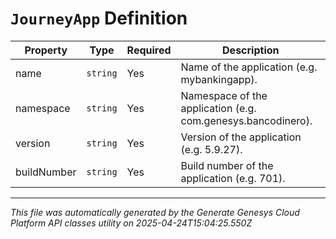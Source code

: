 # `JourneyApp` Definition

| Property | Type | Required | Description |
|----------|------|----------|-------------|
| name | `string` | Yes | Name of the application (e.g. mybankingapp). |
| namespace | `string` | Yes | Namespace of the application (e.g. com.genesys.bancodinero). |
| version | `string` | Yes | Version of the application (e.g. 5.9.27). |
| buildNumber | `string` | Yes | Build number of the application (e.g. 701). |

---

*This file was automatically generated by the Generate Genesys Cloud Platform API classes utility on 2025-04-24T15:04:25.550Z*